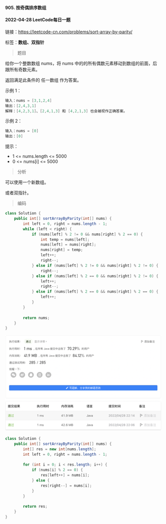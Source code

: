 #### 905. 按奇偶排序数组

#### 2022-04-28 LeetCode每日一题

链接：https://leetcode-cn.com/problems/sort-array-by-parity/

标签：**数组、双指针**

> 题目

给你一个整数数组 nums，将 nums 中的的所有偶数元素移动到数组的前面，后跟所有奇数元素。

返回满足此条件的 任一数组 作为答案。 

示例 1：

```java
输入：nums = [3,1,2,4]
输出：[2,4,3,1]
解释：[4,2,3,1]、[2,4,1,3] 和 [4,2,1,3] 也会被视作正确答案。
```

示例 2：

```java
输入：nums = [0]
输出：[0]
```


提示：

- 1 <= nums.length <= 5000
- 0 <= nums[i] <= 5000

> 分析

可以使用一个新数组。

或者双指针。

> 编码

```java
class Solution {
    public int[] sortArrayByParity(int[] nums) {
        int left = 0, right = nums.length - 1;
        while (left < right) {
            if (nums[left] % 2 != 0 && nums[right] % 2 == 0) {
                int temp = nums[left];
                nums[left] = nums[right];
                nums[right] = temp;
                left++;
                right--;
            } else if (nums[left] % 2 != 0 && nums[right] % 2 != 0) {
                right--;
            } else if (nums[left] % 2 == 0 && nums[right] % 2 != 0) {
                left++;
                right--;
            } else if (nums[left] % 2 == 0 && nums[right] % 2 == 0) {
                left++;
            }
        }

        return nums;
    }
}
```

![image-20220428221519266](905.按奇偶排序数组.assets/image-20220428221519266-1155320.png)

```java
class Solution {
    public int[] sortArrayByParity(int[] nums) {
        int[] res = new int[nums.length];
        int left = 0, right = nums.length - 1;

        for (int i = 0; i < res.length; i++) {
            if (nums[i] % 2 == 0) {
                res[left++] = nums[i];
            } else {
                res[right--] = nums[i];
            }
        }

        return res;
    }
}
```


